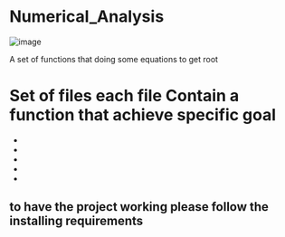 # Numerical_Analysis
![image](https://github.com/omniaadel208/Numerical_Analysis/assets/132948312/bff0af40-8309-4af7-95d1-e17edf604a7d)

A set of functions that doing some equations to get root

# Set of files each file Contain a function that achieve specific goal
-
-
-
-
-


to have the project working please follow the installing requirements 
--



